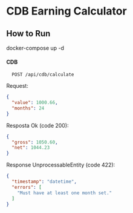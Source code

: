 
# CDB Earning Calculator

## How to Run

 docker-compose up -d


#### CDB

```http
  POST /api/cdb/calculate
```
Request:
```json
{
  "value": 1000.66,
  "months": 24
}
```

Resposta Ok (code 200):
```json
{
  "gross": 1050.60,
  "net": 1044.23
}
```

Response UnprocessableEntity (code 422):
```json
{
  "timestamp": "datetime",
  "errors": [
    "Must have at least one month set."
  ]
}
```
## 

